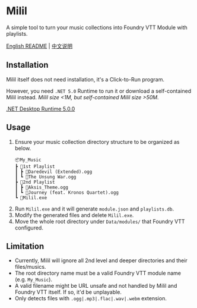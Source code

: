 # Milil
A simple tool to turn your music collections into Foundry VTT Module with playlists.

[English README](README.md) | [中文说明](README_CN.md)

## Installation
Milil itself does not need installation, it's a Click-to-Run program.

However, you need `.NET 5.0` Runtime to run it or download a self-contained Milil instead. *Milil size <1M, but self-contained Milil size >50M.*

[.NET Desktop Runtime 5.0.0](https://dotnet.microsoft.com/download/dotnet/5.0)

## Usage
1. Ensure your music collection directory structure to be organized as below.
    ```
    📦My_Music
    ┣ 📂1st Playlist
    ┃ ┣ 🎵Daredevil (Extended).ogg
    ┃ ┗ 🎵The Unsung War.ogg
    ┣ 📂2nd Playlist
    ┃ ┣ 🎵Aksis_Theme.ogg
    ┃ ┗ 🎵Journey (feat. Kronos Quartet).ogg
    ┗ 🤖Milil.exe
    ```
2. Run `Milil.exe` and it will generate `module.json` and `playlists.db`. 
3. Modify the generated files and delete `Milil.exe`.
3. Move the whole root directory under `Data/modules/` that Foundry VTT configured.

## Limitation
- Currently, Milil will ignore all 2nd level and deeper directories and their files/musics.
- The root directory name must be a valid Foundry VTT module name (e.g. `My_Music`).
- A valid filename might be URL unsafe and not handled by Milil and Foundry VTT itself. If so, it'd be unplayable.
- Only detects files with `.ogg|.mp3|.flac|.wav|.webm` extension.